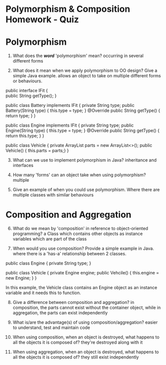 # Polymorphism & Composition Homework - Quiz

# Polymorphism

1. What does the ___word___ 'polymorphism' mean?
occurring in several different forms

2. What does it mean when we apply polymorphism to OO design? Give a simple Java example.
allows an object to take on multiple different forms or behaviours.

public interface IFit {  
    public String getType();
}

public class Battery implements IFit {
    private String type;
    public Battery(String type) { this.type = type; }
    @Override
    public String getType() { return type; }
}

public class Engine implements IFit {
    private String type;
    public Engine(String type) { this.type = type; }
    @Override
    public String getType() { return this.type; }
}

public class Vehicle {
    private ArrayList<IFit> parts = new ArrayList<>();
    public Vehicle() { this.parts = parts;}
}

3. What can we use to implement polymorphism in Java?
inheritance and interfaces

4. How many 'forms' can an object take when using polymorphism?
multiple

5. Give an example of when you could use polymorphism.
Where there are multiple classes with similar behaviours


# Composition and Aggregation

6. What do we mean by 'composition' in reference to object-oriented programming?
a Class which contains other objects as instance variables which are part of the class

7. When would you use composition? Provide a simple example in Java.
where there is a 'has-a' relationship between 2 classes.

public class Engine {
    private String type;
}

public class Vehicle {
    private Engine engine;
    public Vehcile() {
        this.engine = new Engine;
    }
}

In this example, the Vehicle class contains an Engine object as an instance variable and it needs this to function.

8. Give a difference between composition and aggregation?
in composition, the parts cannot exist without the container object, while in aggregation, the parts can exist independently

9. What is/are the advantage(s) of using composition/aggregation?
easier to understand, test and maintain code

10. When using composition, when an object is destroyed, what happens to all the objects it is composed of?
they're destroyed along with it

11. When using aggregation, when an object is destroyed, what happens to all the objects it is composed of?
they still exist independently